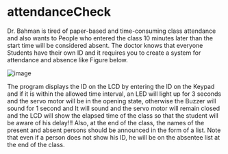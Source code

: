 # attendanceCheck

Dr. Bahman is tired of paper-based and time-consuming class attendance and also wants to
People who entered the class 10 minutes later than the start time will be considered absent. The doctor knows that everyone
Students have their own ID and it requires you to create a system for attendance and absence like Figure below.

![image](https://github.com/MahdiTheGreat/attendanceCheck/assets/47212121/ad50a5fc-6ec0-4d5e-b5df-7ddb7fa9fb2d)

The program displays the ID on the LCD by entering the ID on the Keypad and if it is within the allowed time interval,
an LED will light up for 3 seconds and the servo motor will be in the opening state, otherwise the Buzzer will sound for 1 second and
It will sound and the servo motor will remain closed and the LCD will show the elapsed time of the class so that
the student will be aware of his delay!!! 
Also, at the end of the class, the names of the present and absent persons should be announced in the form of a list. 
Note that even if a person does not show his ID, he will be on the absentee list at the end of the class.
